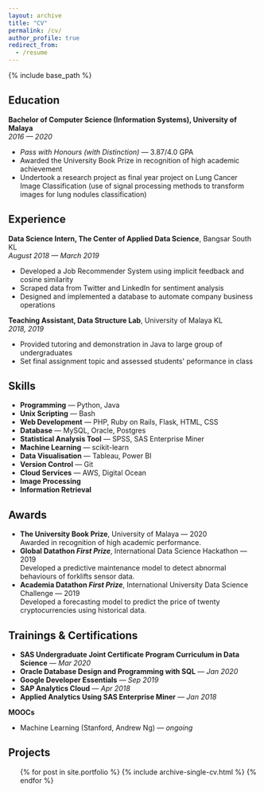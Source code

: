 ```yaml
---
layout: archive
title: "CV"
permalink: /cv/
author_profile: true
redirect_from:
  - /resume
---
```


{% include base_path %}

Education
---------
**Bachelor of Computer Science (Information Systems), University of Malaya**  
*2016 &mdash; 2020*
- *Pass with Honours (with Distinction)* &mdash; 3.87/4.0 GPA
- Awarded the University Book Prize in recognition of high academic achievement
- Undertook a research project as final year project on Lung Cancer Image Classification (use of signal processing methods to transform images for lung nodules classification)

Experience
---------
**Data Science Intern, The Center of Applied Data Science**, Bangsar South KL  
*August 2018 &mdash; March 2019*  
- Developed a Job Recommender System using implicit feedback and cosine similarity
- Scraped data from Twitter and LinkedIn for sentiment analysis
- Designed and implemented a database to automate company business operations

**Teaching Assistant, Data Structure Lab**, University of Malaya KL  
*2018, 2019*
- Provided tutoring and demonstration in Java to large group of undergraduates
- Set final assignment topic and assessed students' peformance in class


Skills
------
- **Programming** &mdash; Python, Java
- **Unix Scripting** &mdash; Bash
- **Web Development** &mdash; PHP, Ruby on Rails, Flask, HTML, CSS
- **Database** &mdash; MySQL, Oracle, Postgres
- **Statistical Analysis Tool** &mdash; SPSS, SAS Enterprise Miner
- **Machine Learning** &mdash; scikit-learn
- **Data Visualisation** &mdash; Tableau, Power BI
- **Version Control** &mdash; Git
- **Cloud Services** &mdash; AWS, Digital Ocean
- **Image Processing**
- **Information Retrieval**

Awards
------
- **The University Book Prize**, University of Malaya &mdash; 2020  
Awarded in recognition of high academic performance.
- **Global Datathon *First Prize***, International Data Science Hackathon  &mdash; 2019  
Developed a predictive maintenance model to detect abnormal behaviours of forklifts sensor data.
- **Academia Datathon *First Prize***, International University Data Science Challenge  &mdash; 2019  
Developed a forecasting model to predict the price of twenty cryptocurrencies using historical data.

Trainings & Certifications
--------
- **SAS Undergraduate Joint Certificate Program Curriculum in Data Science** &mdash; *Mar 2020*
- **Oracle Database Design and Programming with SQL** &mdash; *Jan 2020*
- **Google Developer Essentials** &mdash; *Sep 2019*
- **SAP Analytics Cloud** &mdash; *Apr 2018*
- **Applied Analytics Using SAS Enterprise Miner** &mdash; *Jan 2018*

**MOOCs**  
- Machine Learning (Stanford, Andrew Ng) &mdash; *ongoing*

Projects
--------
  <ul>{% for post in site.portfolio %}
    {% include archive-single-cv.html %}
  {% endfor %}</ul>

<!--
Publications
======
  <ul>{% for post in site.publications %}
    {% include archive-single-cv.html %}
  {% endfor %}</ul>
  
Talks
======
  <ul>{% for post in site.talks %}
    {% include archive-single-talk-cv.html %}
  {% endfor %}</ul>
  
Teaching
======
  <ul>{% for post in site.teaching %}
    {% include archive-single-cv.html %}
  {% endfor %}</ul>
  
Service and leadership
======
* Currently signed in to 43 different slack teams
-->